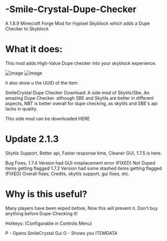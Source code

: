 # -Smile-Crystal-Dupe-Checker

A 1.8.9 Minecraft Forge Mod for Hypixel Skyblock which adds a Dupe Checker to Skyblock


# What it does:
This mod adds High-Value Dupe checker into your skyblock experience. 

![image](https://user-images.githubusercontent.com/105786022/169017001-df070673-0468-4735-b03c-d1b30ecb07e8.png)
![image](https://user-images.githubusercontent.com/105786022/169017032-57b20b6b-88ba-40cf-b71f-1e5391ae4c1f.png)


it also show u the UUID of the item

SmileCrystal Dupe Checker Download:
A side mod of Skytils/Sbe, An amazing Dupe Checker. although SBE and Skytils are better in different aspects, NBT is better overall for dupe checking, as skytils and SBE's api lacks in quality.

This side mod can be downloaded HERE

# Update 2.1.3
Skytils Support, Better api, Faster response time, Cleaner GUI, 1.7.5 is here.

Bug Fixes, 1.7.4 Version had GUI misplacement error (FIXED) Not Duped items getting flagged 1.7.2 Version had some stashed items getting flagged (FIXED) Overall fixes; Credits, skytils support, gui fixes, etc.

# Why is this useful?
Many players have been wiped before, Now this will prevent it. Don't buy anything before Dupe-Checking it!


Hotkeys:
(Configurable in Controls Menu)

P - Opens SmileCrystal Gui
O - Shows you ITEMDATA
